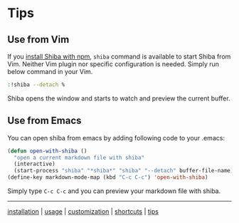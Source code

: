Tips
====

## Use from Vim

If you [install Shiba with npm](installation.md), `shiba` command is available to start Shiba from Vim.  Neither Vim plugin nor specific configuration is needed.  Simply run below command in your Vim.

```sh
:!shiba --detach %
```

Shiba opens the window and starts to watch and preview the current buffer.

## Use from Emacs

You can open shiba from emacs by adding following code to your .emacs:

```lisp
(defun open-with-shiba ()
  "open a current markdown file with shiba"
  (interactive)
  (start-process "shiba" "*shiba*" "shiba" "--detach" buffer-file-name))
(define-key markdown-mode-map (kbd "C-c C-c") 'open-with-shiba)
```

Simply type `C-c C-c` and you can preview your markdown file with shiba.

-----------------
[installation](installation.md) | [usage](usage.md) | [customization](customization.md) | [shortcuts](shortcuts.md) | [tips](tips.md)
